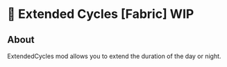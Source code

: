 # 🌅 Extended Cycles [Fabric] WIP

## About

ExtendedCycles mod allows you to extend the duration of the day or night.
